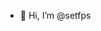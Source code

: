 - 👋 Hi, I’m @setfps

<!---
setfps/setfps is a ✨ special ✨ repository because its `README.md` (this file) appears on your GitHub profile.
You can click the Preview link to take a look at your changes.
--->
